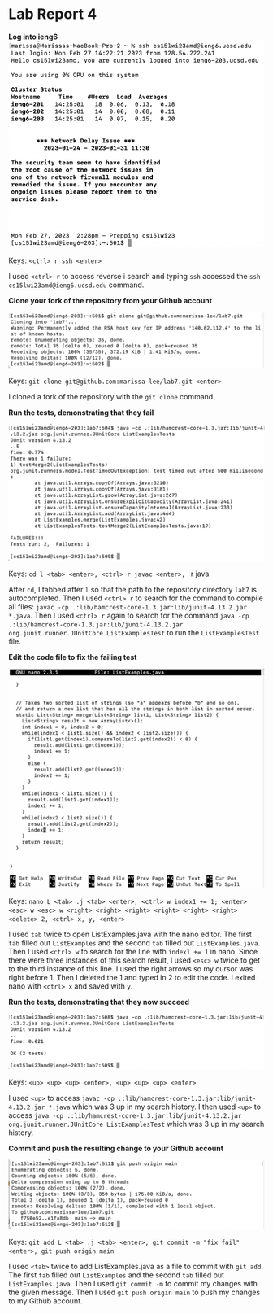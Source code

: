 # Lab Report 4

**Log into ieng6**
![img](images4/ssh.png)

Keys: `<ctrl> r ssh <enter>`

I used `<ctrl> r` to access reverse i search and typing `ssh` accessed the `ssh cs15lwi23amd@ieng6.ucsd.edu` command.

**Clone your fork of the repository from your Github account**

![img](images4/clone.png)

Keys: `git clone git@github.com:marissa-lee/lab7.git <enter>`

I cloned a fork of the repository with the `git clone` command.

**Run the tests, demonstrating that they fail**

![img](images4/run1.png)

Keys: `cd l <tab> <enter>, <ctrl> r javac <enter>, `<ctrl> r java <space> <enter>

After `cd`, I tabbed after `l` so that the path to the repository directory `lab7` is autocompleted. Then I used `<ctrl> r` to search for the command to compile all files: `javac -cp .:lib/hamcrest-core-1.3.jar:lib/junit-4.13.2.jar *.java`. Then I used `<ctrl> r` again to search for the command `java -cp .:lib/hamcrest-core-1.3.jar:lib/junit-4.13.2.jar org.junit.runner.JUnitCore ListExamplesTest` to run the `ListExamplesTest` file. 

**Edit the code file to fix the failing test**

![img](images4/nano.png)

Keys: `nano L <tab> .j <tab> <enter>, <ctrl> w index1 += 1; <enter> <esc> w <esc> w <right> <right> <right> <right> <right> <right> <delete> 2, <ctrl> x, y, <enter>`

I used `tab` twice to open ListExamples.java with the nano editor. The first `tab` filled out `ListExamples` and the second `tab` filled out `ListExamples.java`. Then I used `<ctrl> w` to search for the line with `index1 += 1` in nano. Since there were three instances of this search result, I used `<esc> w` twice to get to the third instance of this line. I used the right arrows so my cursor was right before 1. Then I deleted the 1 and typed in 2 to edit the code. I exited nano with `<ctrl> x` and saved with `y`.

**Run the tests, demonstrating that they now succeed**

![img](images4/run2.png)

Keys: `<up> <up> <up> <enter>, <up> <up> <up> <enter>`

I used `<up>` to access `javac -cp .:lib/hamcrest-core-1.3.jar:lib/junit-4.13.2.jar *.java` which was 3 up in my search history. I then used `<up>` to access `java -cp .:lib/hamcrest-core-1.3.jar:lib/junit-4.13.2.jar org.junit.runner.JUnitCore ListExamplesTest` which was 3 up in my search history.


**Commit and push the resulting change to your Github account**

![img](images4/push.png)

Keys: `git add L <tab> .j <tab> <enter>, git commit -m "fix fail" <enter>, git push origin main`

I used `<tab>` twice to add ListExamples.java as a file to commit with `git add`. The first `tab` filled out `ListExamples` and the second `tab` filled out `ListExamples.java`. Then I used `git commit -m` to commit my changes with the given message. Then I used `git push origin main` to push my changes to my Github account.